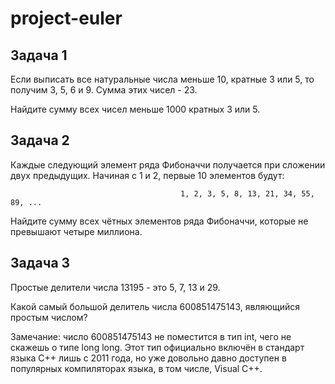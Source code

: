 # project-euler

## Задача 1
Если выписать все натуральные числа меньше 10, кратные 3 или 5, то получим 3, 5, 6 и 9. Сумма этих чисел - 23.

Найдите сумму всех чисел меньше 1000 кратных 3 или 5.

## Задача 2
Каждые следующий элемент ряда Фибоначчи получается при сложении двух предыдущих. Начиная с 1 и 2, первые 10 элементов будут:

                                          1, 2, 3, 5, 8, 13, 21, 34, 55, 89, ...

Найдите сумму всех чётных элементов ряда Фибоначчи, которые не превышают четыре миллиона.

## Задача 3
Простые делители числа 13195 - это 5, 7, 13 и 29.

Какой самый большой делитель числа 600851475143, являющийся простым числом?

Замечание: число 600851475143 не поместится в тип int, чего не скажешь о типе long long. Этот тип официально включён в стандарт языка C++ лишь с 2011 года, но уже довольно давно доступен в популярных компиляторах языка, в том числе, Visual C++.
